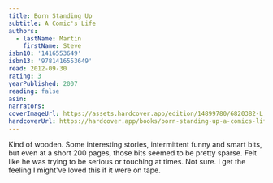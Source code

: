 ```yaml
---
title: Born Standing Up
subtitle: A Comic's Life
authors:
  - lastName: Martin
    firstName: Steve
isbn10: '1416553649'
isbn13: '9781416553649'
read: 2012-09-30
rating: 3
yearPublished: 2007
reading: false
asin:
narrators:
coverImageUrl: https://assets.hardcover.app/edition/14899780/6820382-L.jpg
hardcoverUrl: https://hardcover.app/books/born-standing-up-a-comics-life/editions/22893065
---
```


Kind of wooden. Some interesting stories, intermittent funny and smart bits, but even at a short 200 pages, those bits seemed to be pretty sparse. Felt like he was trying to be serious or touching at times. Not sure. I get the feeling I might've loved this if it were on tape.
